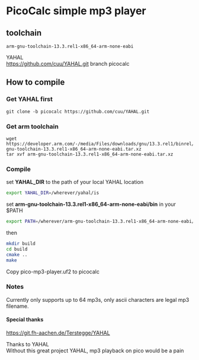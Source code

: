 # PicoCalc simple mp3 player

## toolchain

```
arm-gnu-toolchain-13.3.rel1-x86_64-arm-none-eabi
```

YAHAL   
https://github.com/cuu/YAHAL.git branch picocalc

## How to compile

### Get YAHAL first
```
git clone -b picocalc https://github.com/cuu/YAHAL.git
```
### Get arm toolchain

```
wget https://developer.arm.com/-/media/Files/downloads/gnu/13.3.rel1/binrel/arm-gnu-toolchain-13.3.rel1-x86_64-arm-none-eabi.tar.xz
tar xvf arm-gnu-toolchain-13.3.rel1-x86_64-arm-none-eabi.tar.xz
```

### Compile

set **YAHAL_DIR** to the path of your local YAHAL location
```bash
export YAHAL_DIR=/wherever/yahal/is
```
set **arm-gnu-toolchain-13.3.rel1-x86_64-arm-none-eabi/bin** in your $PATH 

```bash
export PATH=/wherever/arm-gnu-toolchain-13.3.rel1-x86_64-arm-none-eabi/bin/is:$PATH
```

then
 
```bash
mkdir build
cd build
cmake ..
make
```

Copy pico-mp3-player.uf2 to picocalc

### Notes
Currently only supports up to 64 mp3s, only ascii characters are legal mp3 filename.

#### Special thanks

https://git.fh-aachen.de/Terstegge/YAHAL

Thanks to YAHAL  
Without this great project YAHAL, mp3 playback on pico would be a pain  


